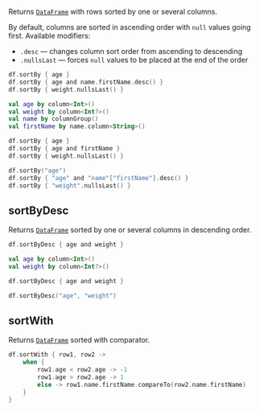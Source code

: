 [//]: # (title: sortBy)

<!---IMPORT org.jetbrains.kotlinx.dataframe.samples.api.Modify-->

Returns [`DataFrame`](DataFrame.md) with rows sorted by one or several columns.

By default, columns are sorted in ascending order with `null` values going first. Available modifiers:
* `.desc` — changes column sort order from ascending to descending
* `.nullsLast` — forces `null` values to be placed at the end of the order

<!---FUN sortBy-->
<tabs>
<tab title="Properties">

```kotlin
df.sortBy { age }
df.sortBy { age and name.firstName.desc() }
df.sortBy { weight.nullsLast() }
```

</tab>
<tab title="Accessors">

```kotlin
val age by column<Int>()
val weight by column<Int?>()
val name by columnGroup()
val firstName by name.column<String>()

df.sortBy { age }
df.sortBy { age and firstName }
df.sortBy { weight.nullsLast() }
```

</tab>
<tab title="Strings">

```kotlin
df.sortBy("age")
df.sortBy { "age" and "name"["firstName"].desc() }
df.sortBy { "weight".nullsLast() }
```

</tab></tabs>
<inline-frame src="resources/org.jetbrains.kotlinx.dataframe.samples.api.Modify.sortBy.html" width="100%"/>
<!---END-->

## sortByDesc

Returns [`DataFrame`](DataFrame.md) sorted by one or several columns in descending order.

<!---FUN sortByDesc-->
<tabs>
<tab title="Properties">

```kotlin
df.sortByDesc { age and weight }
```

</tab>
<tab title="Accessors">

```kotlin
val age by column<Int>()
val weight by column<Int?>()

df.sortByDesc { age and weight }
```

</tab>
<tab title="Strings">

```kotlin
df.sortByDesc("age", "weight")
```

</tab></tabs>
<inline-frame src="resources/org.jetbrains.kotlinx.dataframe.samples.api.Modify.sortByDesc.html" width="100%"/>
<!---END-->

## sortWith

Returns [`DataFrame`](DataFrame.md) sorted with comparator.

<!---FUN sortWith-->

```kotlin
df.sortWith { row1, row2 ->
    when {
        row1.age < row2.age -> -1
        row1.age > row2.age -> 1
        else -> row1.name.firstName.compareTo(row2.name.firstName)
    }
}
```

<inline-frame src="resources/org.jetbrains.kotlinx.dataframe.samples.api.Modify.sortWith.html" width="100%"/>
<!---END-->
